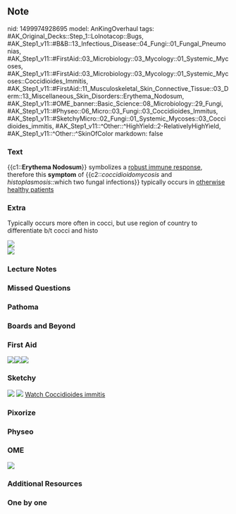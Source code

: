 ## Note
nid: 1499974928695
model: AnKingOverhaul
tags: #AK_Original_Decks::Step_1::Lolnotacop::Bugs, #AK_Step1_v11::#B&B::13_Infectious_Disease::04_Fungi::01_Fungal_Pneumonias, #AK_Step1_v11::#FirstAid::03_Microbiology::03_Mycology::01_Systemic_Mycoses, #AK_Step1_v11::#FirstAid::03_Microbiology::03_Mycology::01_Systemic_Mycoses::Coccidioides_Immitis, #AK_Step1_v11::#FirstAid::11_Musculoskeletal_Skin_Connective_Tissue::03_Derm::13_Miscellaneous_Skin_Disorders::Erythema_Nodosum, #AK_Step1_v11::#OME_banner::Basic_Science::08_Microbiology::29_Fungi, #AK_Step1_v11::#Physeo::06_Micro::03_Fungi::03_Coccidioides_Immitus, #AK_Step1_v11::#SketchyMicro::02_Fungi::01_Systemic_Mycoses::03_Coccidioides_immitis, #AK_Step1_v11::^Other::^HighYield::2-RelativelyHighYield, #AK_Step1_v11::^Other::^SkinOfColor
markdown: false

### Text
{{c1::<b>Erythema Nodosum</b>}} symbolizes a <u>robust immune
response</u>, therefore this <b>symptom</b> of
{{c2::<i>coccidioidomycosis</i> and <i>histoplasmosis</i>::which
two fungal infections}} typically occurs in <u>otherwise healthy
patients</u>

### Extra
Typically occurs more often in cocci, but use region of country to
differentiate b/t cocci and histo
<div><img src="paste-40140764348816.jpg"></div><img src=
"paste-e45160a502e5f2017bc4c6da8290495edd086691.png">

### Lecture Notes


### Missed Questions


### Pathoma


### Boards and Beyond


### First Aid
<img src="paste-387191301734403.jpg"><img src=
"paste-67f306a0e295212fffdceb5b5e7278bf843ddc10.jpg"><img src=
"paste-543394967322627.jpg">

### Sketchy
<img src="paste-543356312616963.jpg"> <img src=
"paste-26b18aa9f1e4a0dfadd278c57ab337de23b29465.png"> <a href=
"https://dashboard.sketchy.com/study/medical/courses/medical-microbiology/units/medical-microbiology-fungi/videos/medical-microbiology-fungi-systemic-mycoses-coccidioides-immitis?utm_source=anki&utm_medium=partnership&utm_campaign=february_update&utm_content=medical">
Watch Coccidioides immitis</a>

### Pixorize


### Physeo


### OME
<div class="ome-widget">
  <a href=
  "https://onlinemeded.org/spa/microbiology/fungi/acquire?ref=anki">
  <img src="_OME_AnkiFlashcards_Lesson_4.png"></a>
</div>

### Additional Resources


### One by one

